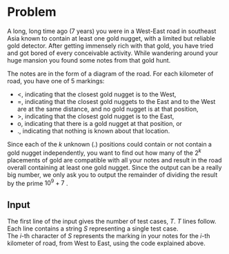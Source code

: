 # Problem

A long, long time ago (7 years) you were in a West-East road in southeast Asia known to contain at least one gold nugget, with a limited but reliable gold detector. After getting immensely rich with that gold, you have tried and got bored of every conceivable activity. While wandering around your huge mansion you found some notes from that gold hunt.

The notes are in the form of a diagram of the road. For each kilometer of road, you have one of 5 markings:

- <, indicating that the closest gold nugget is to the West,
- =, indicating that the closest gold nuggets to the East and to the West are at the same distance, and no gold nugget is at that position,
- \>, indicating that the closest gold nugget is to the East,
- o, indicating that there is a gold nugget at that position, or
- ., indicating that nothing is known about that location.

Since each of the $k$ unknown (.) positions could contain or not contain a gold nugget independently, you want to find out how many of the $2^k$ placements of gold are compatible with all your notes and result in the road overall containing at least one gold nugget. Since the output can be a really big number, we only ask you to output the remainder of dividing the result by the prime $10^9+7$ .

## Input

The first line of the input gives the number of test cases, $T$. $T$ lines follow.  
Each line contains a string $S$ representing a single test case.  
The $i$-th character of $S$ represents the marking in your notes for the $i$-th kilometer of road, from West to East, using the code explained above.
